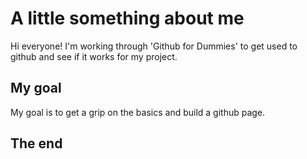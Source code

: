 # A little something about me
Hi everyone! I'm working through 'Github for Dummies' to get used to github and see if it works for my project.

## My goal
My goal is to get a grip on the basics and build a github page.

## The end
